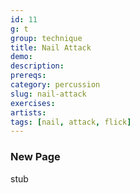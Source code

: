```yaml
---
id: 11
g: t
group: technique
title: Nail Attack
demo: 
description:
prereqs: 
category: percussion
slug: nail-attack
exercises:
artists: 
tags: [nail, attack, flick]
---
```


### New Page

stub
